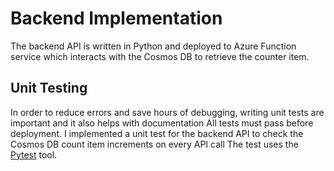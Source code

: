 # Backend Implementation

The backend API is written in Python and deployed to Azure Function service which interacts with the Cosmos DB to retrieve the counter item.

## Unit Testing
In order to reduce errors and save hours of debugging, writing unit tests are important and it also helps with documentation
All tests must pass before deployment.
I implemented a unit test for the backend API to check the Cosmos DB count item increments on every API call
The test uses the [Pytest](https://docs.pytest.org/) tool.